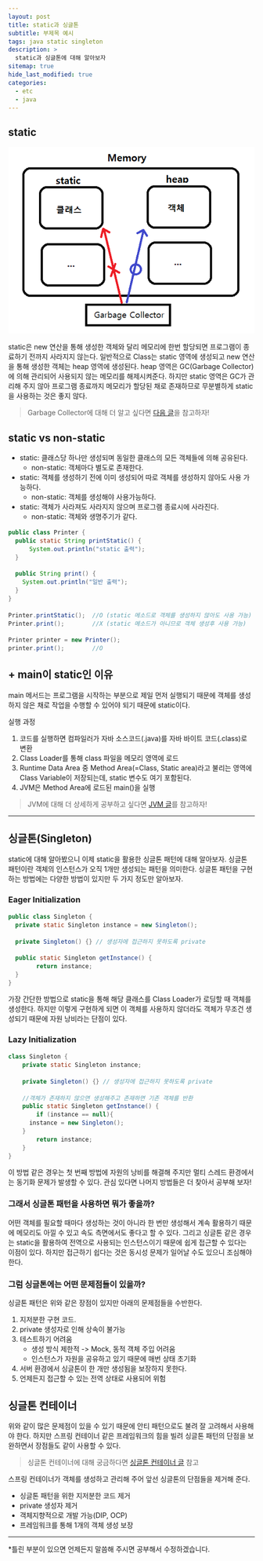 ```yaml
---
layout: post
title: static과 싱글톤
subtitle: 부제목 예시
tags: java static singleton
description: >
  static과 싱글톤에 대해 알아보자
sitemap: true
hide_last_modified: true
categories:
  - etc
  - java
---
```


## static

![](/assets//img/blog/etc/java/sta_1.png)

static은 new 연산을 통해 생성한 객체와 달리 메모리에 한번 할당되면 프로그램이 종료하기 전까지 사라지지 않는다. 일반적으로 Class는 static 영역에 생성되고 new 연산을 통해 생성한 객체는 heap 영역에 생성된다.
heap 영역은 GC(Garbage Collector)에 의해 관리되어 사용되지 않는 메모리를 해제시켜준다. 하지만 static 영역은 GC가 관리해 주지 않아 프로그램 종료까지 메모리가 할당된 채로 존재하므로 무분별하게 static을 사용하는 것은 좋지 않다.

> Garbage Collector에 대해 더 알고 싶다면 [다음 글]을 참고하자!

## static vs non-static
- static: 클래스당 하나만 생성되며 동일한 클래스의 모든 객체들에 의해 공유된다.
  - non-static: 객체마다 별도로 존재한다.
- static: 객체를 생성하기 전에 이미 생성되어 따로 객체를 생성하지 않아도 사용 가능하다.
  - non-static: 객체를 생성해야 사용가능하다.
- static: 객체가 사라져도 사라지지 않으며 프로그램 종료시에 사라진다.
  - non-static: 객체와 생명주기가 같다.

```java
public class Printer {
  public static String printStatic() {
      System.out.println("static 출력");
  }
  
  public String print() {
    System.out.println("일반 출력");
  }
}

Printer.printStatic();  //O (static 메소드로 객체를 생성하지 않아도 사용 가능)
Printer.print();        //X (static 메소드가 아니므로 객체 생성후 사용 가능)

Printer printer = new Printer();
printer.print();        //O
```

## + main이 static인 이유
main 메서드는 프로그램을 시작하는 부분으로 제일 먼저 실행되기 때문에 객체를 생성하지 않은 채로 작업을 수행할 수 있어야 되기 때문에 static이다.

실행 과정
1. 코드를 실행하면 컴파일러가 자바 소스코드(.java)를 자바 바이트 코드(.class)로 변환
2. Class Loader를 통해 class 파일을 메모리 영역에 로드
3. Runtime Data Area 중 Method Area(=Class, Static area)라고 불리는 영역에 Class Variable이 저장되는데, static 변수도 여기 포함된다.
4. JVM은 Method Area에 로드된 main()을 실행

> JVM에 대해 더 상세하게 공부하고 싶다면 [JVM 글]를 참고하자!


[다음 글]: https://parkmuhyeun.github.io/etc/java/2022-06-07-Garbage-Collection/
[JVM 글]: https://parkmuhyeun.github.io/etc/java/2022-06-04-JVM/

---

## 싱글톤(Singleton)
static에 대해 알아봤으니 이제 static을 활용한 싱글톤 패턴에 대해 알아보자. 싱글톤 패턴이란 객체의 인스턴스가 오직 1개만 생성되는 패턴을 의미한다. 싱글톤 패턴을 구현하는 방법에는 다양한 방법이 있지만 두 가지 정도만 알아보자.

### Eager Initialization

```java
public class Singleton {
  private static Singleton instance = new Singleton();
    
  private Singleton() {} // 생성자에 접근하지 못하도록 private

  public static Singleton getInstance() {
        return instance;
  }
}
```

가장 간단한 방법으로 static을 통해 해당 클래스를 Class Loader가 로딩할 때 객체를 생성한다. 하지만 이렇게 구현하게 되면 이 객체를 사용하지 않더라도 객체가 무조건 생성되기 때문에 자원 낭비라는 단점이 있다.

### Lazy Initialization

```java
class Singleton {
	private static Singleton instance; 
	
	private Singleton() {} // 생성자에 접근하지 못하도록 private
	
	//객체가 존재하지 않으면 생성해주고 존재하면 기존 객체를 반환
	public static Singleton getInstance() {
		if (instance == null){
      instance = new Singleton();
    }
		return instance;
	}
}
```

이 방법 같은 경우는 첫 번째 방법에 자원의 낭비를 해결해 주지만 멀티 스레드 환경에서는 동기화 문제가 발생할 수 있다. 관심 있다면 나머지 방법들은 더 찾아서 공부해 보자!

### 그래서 싱글톤 패턴을 사용하면 뭐가 좋을까?

어떤 객체를 필요할 때마다 생성하는 것이 아니라 한 번만 생성해서 계속 활용하기 때문에 메모리도 아낄 수 있고 속도 측면에서도 좋다고 할 수 있다. 그리고 싱글톤 같은 경우는 static을 활용하여 전역으로 사용되는 인스턴스이기 때문에 쉽게 접근할 수 있다는 이점이 있다. 하지만 접근하기 쉽다는 것은 동시성 문제가 일어날 수도 있으니 조심해야 한다.

### 그럼 싱글톤에는 어떤 문제점들이 있을까?
싱글톤 패턴은 위와 같은 장점이 있지만 아래의 문제점들을 수반한다.

1. 지저분한 구현 코드.
2. private 생성자로 인해 상속이 불가능
3. 테스트하기 어려움
    - 생성 방식 제한적 -> Mock, 동적 객체 주입 어려움
    - 인스턴스가 자원을 공유하고 있기 때문에 매번 상태 초기화
4. 서버 환경에서 싱글톤이 한 개만 생성됨을 보장하지 못한다.
5. 언제든지 접근할 수 있는 전역 상태로 사용되어 위험

## 싱글톤 컨테이너
위와 같이 많은 문제점이 있을 수 있기 때문에 안티 패턴으로도 불려 잘 고려해서 사용해야 한다. 하지만 스프링 컨테이너 같은 프레임워크의 힘을 빌려 싱글톤 패턴의 단점을 보완하면서 장점들도 같이 사용할 수 있다.

> 싱글톤 컨테이너에 대해 궁금하다면 [싱글톤 컨테이너 글] 참고

스프링 컨테이너가 객체를 생성하고 관리해 주어 앞선 싱글톤의 단점들을 제거해 준다.
- 싱글톤 패턴을 위한 지저분한 코드 제거
- private 생성자 제거
- 객체지향적으로 개발 가능(DIP, OCP)
- 프레임워크를 통해 1개의 객체 생성 보장

[싱글톤 컨테이너 글]: https://parkmuhyeun.github.io/study/spring/2022-02-24-Spring(4)/

---

*틀린 부분이 있으면 언제든지 말씀해 주시면 공부해서 수정하겠습니다.